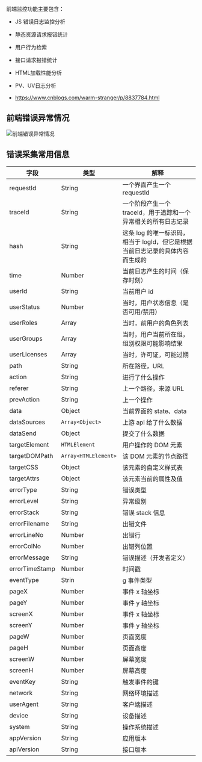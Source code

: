 前端监控功能主要包含：

* JS 错误日志监控分析

* 静态资源请求报错统计

* 用户行为检索

* 接口请求报错统计

* HTML加载性能分析

* PV、UV日志分析

* https://www.cnblogs.com/warm-stranger/p/8837784.html

## 前端错误异常情况

![前端错误异常情况](/images/front-end-engineering-1.png)

## 错误采集常用信息

|**字段**|**类型**|**解释**|
| - | - | - |
|requestId|String|一个界面产生一个 requestId|
|traceId|String|一个阶段产生一个 traceId，用于追踪和一个异常相关的所有日志记录|
|hash|String|这条 log 的唯一标识码，相当于 logId，但它是根据当前日志记录的具体内容而生成的|
|time|Number|当前日志产生的时间（保存时刻）|
|userId|String|当前用户 id|
|userStatus|Number|当时，用户状态信息（是否可用/禁用）|
|userRoles|Array|当时，前用户的角色列表|
|userGroups|Array|当时，用户当前所在组，组别权限可能影响结果|
|userLicenses|Array|当时，许可证，可能过期|
|path|String|所在路径，URL|
|action|String|进行了什么操作|
|referer|String|上一个路径，来源 URL|
|prevAction|String|上一个操作|
|data|Object|当前界面的 state、data|
|dataSources|`Array<Object>`|上游 api 给了什么数据|
|dataSend|Object|提交了什么数据|
|targetElement|`HTMLElement`|用户操作的 DOM 元素|
|targetDOMPath|`Array<HTMLElement>`|该 DOM 元素的节点路径|
|targetCSS	|Object|	该元素的自定义样式表|
|targetAttrs|	Object|	该元素当前的属性及值|
|errorType|	String|	错误类型|
|errorLevel|	String|	异常级别|
|errorStack|	String|	错误 stack 信息|
|errorFilename|	String|	出错文件|
|errorLineNo|	Number|	出错行|
|errorColNo|	Number|	出错列位置|
|errorMessage|	String|	错误描述（开发者定义）|
|errorTimeStamp	|Number|	时间戳|
|eventType|	Strin|g	事件类型|
|pageX	|Number|	事件 x 轴坐标|
|pageY	|Number|	事件 y 轴坐标|
|screenX|	Number|	事件 x 轴坐标|
|screenY|	Number|	事件 y 轴坐标|
|pageW|	Number|	页面宽度|
|pageH|	Number|	页面高度|
|screenW|	Number|	屏幕宽度|
|screenH|	Number|	屏幕高度|
|eventKey|	String|	触发事件的键|
|network|	String|	网络环境描述|
|userAgent|	String|	客户端描述|
|device|String|	设备描述|
|system|String|	操作系统描述|
|appVersion|String|	应用版本|
|apiVersion|String|	接口版本|
